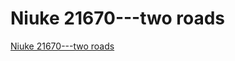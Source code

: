 # Niuke 21670---two roads
[Niuke 21670---two roads](https://aiwithcloud.com/2022/09/16/niuke_21670___two_roads/)